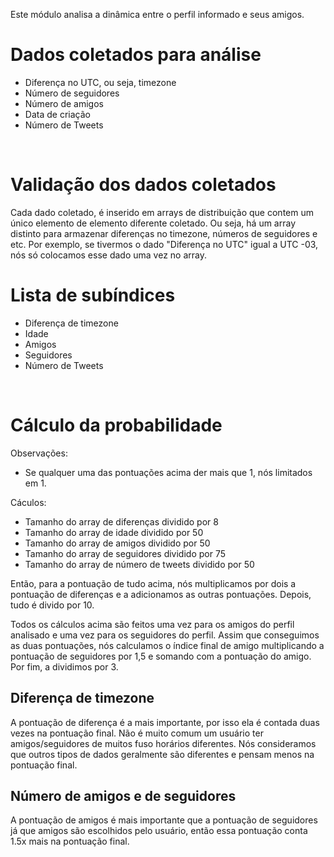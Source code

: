 Este módulo analisa a dinâmica entre o perfil informado e seus amigos.

# Dados coletados para análise
* Diferença no UTC, ou seja, timezone 
* Número de seguidores
* Número de amigos
* Data de criação
* Número de Tweets
<br />

# Validação dos dados coletados
Cada dado coletado, é inserido em arrays de distribuição que contem um único elemento de elemento diferente coletado. Ou seja, há um array distinto para armazenar diferenças no timezone, números de seguidores e etc. 
Por exemplo, se tivermos o dado "Diferença no UTC" igual a UTC -03, nós só colocamos esse dado uma vez no array. 
<br />

# Lista de subíndices

- Diferença de timezone
- Idade
- Amigos
- Seguidores
- Número de Tweets
<br />

# Cálculo da probabilidade

Observações:
* Se qualquer uma das pontuações acima der mais que 1, nós limitados em 1.

Cáculos:
- Tamanho do array de diferenças dividido por 8
- Tamanho do array de idade dividido por 50
- Tamanho do array de amigos dividido por 50
- Tamanho do array de seguidores dividido por 75
- Tamanho do array de número de tweets dividido por 50

Então, para a pontuação de tudo acima, nós multiplicamos por dois a pontuação de diferenças e a adicionamos as outras pontuações. Depois, tudo é divido por 10. 

Todos os cálculos acima são feitos uma vez para os amigos do perfil analisado e uma vez para os seguidores do perfil. Assim que conseguimos as duas pontuações, nós calculamos o índice final de amigo multiplicando a pontuação de seguidores por 1,5 e somando com a pontuação do amigo. Por fim, a dividimos por 3.

## Diferença de timezone
A pontuação de diferença é a mais importante, por isso ela é contada duas vezes na pontuação final. 
Não é muito comum um usuário ter amigos/seguidores de muitos fuso horários diferentes. Nós consideramos que outros tipos de dados geralmente são diferentes e pensam menos na pontuação final.

## Número de amigos e de seguidores
A pontuação de amigos é mais importante que a pontuação de seguidores já que amigos são escolhidos pelo usuário,
então essa pontuação conta 1.5x mais na pontuação final.

